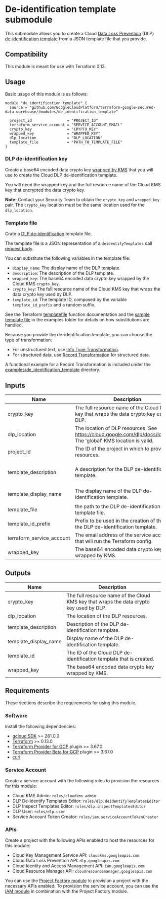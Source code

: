 # De-identification template submodule

This submodule allows you to create a Cloud [Data Loss Prevention](https://cloud.google.com/dlp/docs) (DLP) [de-identification template](https://cloud.google.com/dlp/docs/deidentify-sensitive-data) from a JSON template file that you provide.

## Compatibility

This module is meant for use with Terraform 0.13.

## Usage

Basic usage of this module is as follows:

```hcl
module "de_identification_template" {
  source = "github.com/GoogleCloudPlatform/terraform-google-secured-data-warehouse//modules/de_identification_template"

  project_id                = "PROJECT_ID"
  terraform_service_account = "SERVICE_ACCOUNT_EMAIL"
  crypto_key                = "CRYPTO_KEY"
  wrapped_key               = "WRAPPED_KEY"
  dlp_location              = "DLP_LOCATION"
  template_file             = "PATH_TO_TEMPLATE_FILE"
}
```

### DLP de-identification key

Create a base64 encoded data crypto key [wrapped by KMS](https://cloud.google.com/dlp/docs/create-wrapped-key) that you will use to create the Cloud DLP de-identification template.

You will need the wrapped key and the full resource name of the Cloud KMS key that encrypted the data crypto key.

**Note:** Contact your Security Team to obtain the `crypto_key` and `wrapped_key` pair.
The `crypto_key` location must be the same location used for the `dlp_location`.

### Template file

Crate a [DLP de-identification](https://cloud.google.com/dlp/docs/deidentify-sensitive-data) template file.

The template file is a JSON representation of a `deidentifyTemplates` call [request body](https://cloud.google.com/dlp/docs/reference/rest/v2/projects.deidentifyTemplates/create#request-body).

You can substitute the following variables in the template file:

- `display_name`: The display name of the DLP template.
- `description`: The description of the DLP template.
- `wrapped_key`: The base64 encoded data crypto key wrapped by the Cloud KMS `crypto_key`.
- `crypto_key`: The full resource name of the Cloud KMS key that wraps the data crypto key used by DLP.
- `template_id`: The template ID, composed by the variable `template_id_prefix` and a random suffix.

See the Terraform [templatefile](https://www.terraform.io/docs/language/functions/templatefile.html) function documentation and
the [sample template file](../../examples/de_identification_template/deidentification.tmpl) in the examples folder for details on how substitutions are handled.

Because you provide the de-identification template, you can choose the type of transformation:

- For unstructured text, use [Info Type Transformation](https://cloud.google.com/dlp/docs/reference/rest/v2/projects.deidentifyTemplates#DeidentifyTemplate.InfoTypeTransformations).
- For structured data, use [Record Transformation](https://cloud.google.com/dlp/docs/reference/rest/v2/projects.deidentifyTemplates#DeidentifyTemplate.RecordTransformations) for structured data.

A functional example for a Record Transformation is included under the
[examples/de_identification_template](./examples/de_identification_template/) directory.

<!-- BEGINNING OF PRE-COMMIT-TERRAFORM DOCS HOOK -->
## Inputs

| Name | Description | Type | Default | Required |
|------|-------------|------|---------|:--------:|
| crypto\_key | The full resource name of the Cloud KMS key that wraps the data crypto key used by DLP. | `string` | n/a | yes |
| dlp\_location | The location of DLP resources. See https://cloud.google.com/dlp/docs/locations. The 'global' KMS location is valid. | `string` | n/a | yes |
| project\_id | The ID of the project in which to provision resources. | `string` | n/a | yes |
| template\_description | A description for the DLP de-identification template. | `string` | `"De-identifies sensitive content defined in the template with a KMS wrapped CMEK."` | no |
| template\_display\_name | The display name of the DLP de-identification template. | `string` | `"De-identification template using a KMS wrapped CMEK"` | no |
| template\_file | the path to the DLP de-identification template file. | `string` | n/a | yes |
| template\_id\_prefix | Prefix to be used in the creation of the ID of the DLP de-identification template. | `string` | `"de_identification"` | no |
| terraform\_service\_account | The email address of the service account that will run the Terraform config. | `string` | n/a | yes |
| wrapped\_key | The base64 encoded data crypto key wrapped by KMS. | `string` | n/a | yes |

## Outputs

| Name | Description |
|------|-------------|
| crypto\_key | The full resource name of the Cloud KMS key that wraps the data crypto key used by DLP. |
| dlp\_location | The location of the DLP resources. |
| template\_description | Description of the DLP de-identification template. |
| template\_display\_name | Display name of the DLP de-identification template. |
| template\_id | The ID of the Cloud DLP de-identification template that is created. |
| wrapped\_key | The base64 encoded data crypto key wrapped by KMS. |

<!-- END OF PRE-COMMIT-TERRAFORM DOCS HOOK -->

## Requirements

These sections describe the requirements for using this module.

### Software

Install the following dependencies:

- [gcloud SDK](https://cloud.google.com/sdk/install) >= 281.0.0
- [Terraform](https://www.terraform.io/downloads.html) >= 0.13.0
- [Terraform Provider for GCP](https://github.com/terraform-providers/terraform-provider-google) plugin >= 3.67.0
- [Terraform Provider Beta for GCP](https://github.com/terraform-providers/terraform-provider-google) plugin >= 3.67.0
- [curl](https://curl.haxx.se/)

### Service Account

Create a service account with the following roles to provision the resources for this module:

- Cloud KMS Admin: `roles/cloudkms.admin`
- DLP De-identify Templates Editor: `roles/dlp.deidentifyTemplatesEditor`
- DLP Inspect Templates Editor: `roles/dlp.inspectTemplatesEditor`
- DLP User: `roles/dlp.user`
- Service Account Token Creator: `roles/iam.serviceAccountTokenCreator`

### APIs

Create a project with the following APIs enabled to host the resources for this module:

- Cloud Key Management Service API: `cloudkms.googleapis.com`
- Cloud Data Loss Prevention API: `dlp.googleapis.com`
- Cloud Identity and Access Management API: `iam.googleapis.com`
- Cloud Resource Manager API: `cloudresourcemanager.googleapis.com`

You can use the [Project Factory module](https://github.com/terraform-google-modules/terraform-google-project-factory) to provision a project with the necessary APIs enabled.
To provision the service account, you can use the [IAM module](https://github.com/terraform-google-modules/terraform-google-iam) in combination with the Project Factory module.
